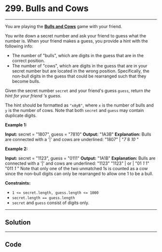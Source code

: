 # 299. Bulls and Cows

---

You are playing the **[Bulls and Cows](https://en.wikipedia.org/wiki/Bulls_and_Cows)** game with your friend.

You write down a secret number and ask your friend to guess what the number is. When your friend makes a guess, you provide a hint with the following info:

  * The number of "bulls", which are digits in the guess that are in the correct position.
  * The number of "cows", which are digits in the guess that are in your secret number but are located in the wrong position. Specifically, the non-bull digits in the guess that could be rearranged such that they become bulls.



Given the secret number `secret` and your friend's guess `guess`, return _the hint for your friend 's guess_.

The hint should be formatted as `"xAyB"`, where `x` is the number of bulls and `y` is the number of cows. Note that both `secret` and `guess` may contain duplicate digits.

 

**Example 1:**


**Input:** secret = "1807", guess = "7810"
**Output:** "1A3B"
**Explanation:** Bulls are connected with a '|' and cows are underlined:
"1807"
  |
"_7_ 8 _10_ "

**Example 2:**


**Input:** secret = "1123", guess = "0111"
**Output:** "1A1B"
**Explanation:** Bulls are connected with a '|' and cows are underlined:
"1123"        "1123"
  |      or     |
"01 _1_ 1"        "011 _1_ "
Note that only one of the two unmatched 1s is counted as a cow since the non-bull digits can only be rearranged to allow one 1 to be a bull.


 

**Constraints:**

  * `1 <= secret.length, guess.length <= 1000`
  * `secret.length == guess.length`
  * `secret` and `guess` consist of digits only.

---

## Solution



---

## Code
```python


```